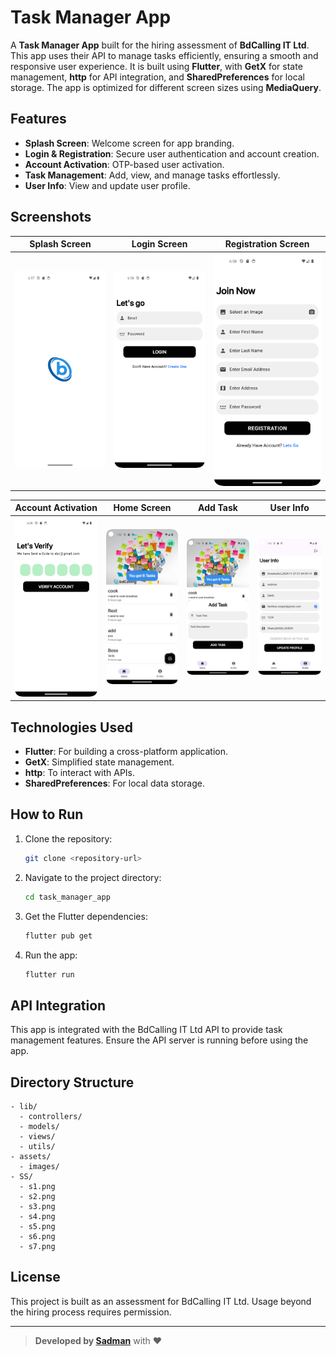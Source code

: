 
# Task Manager App

A **Task Manager App** built for the hiring assessment of **BdCalling IT Ltd**. This app uses their API to manage tasks efficiently, ensuring a smooth and responsive user experience. It is built using **Flutter**, with **GetX** for state management, **http** for API integration, and **SharedPreferences** for local storage. The app is optimized for different screen sizes using **MediaQuery**.

## Features
- **Splash Screen**: Welcome screen for app branding.
- **Login & Registration**: Secure user authentication and account creation.
- **Account Activation**: OTP-based user activation.
- **Task Management**: Add, view, and manage tasks effortlessly.
- **User Info**: View and update user profile.

## Screenshots
| Splash Screen | Login Screen | Registration Screen |
|---------------|--------------|---------------------|
| ![Splash](SS/s1.png) | ![Login](SS/s2.png) | ![Register](SS/s3.png) |

| Account Activation | Home Screen | Add Task | User Info |
|---------------------|-------------|----------|-----------|
| ![Activate](SS/s4.png) | ![Home](SS/s5.png) | ![Add Task](SS/s6.png) | ![User Info](SS/s7.png) |

## Technologies Used
- **Flutter**: For building a cross-platform application.
- **GetX**: Simplified state management.
- **http**: To interact with APIs.
- **SharedPreferences**: For local data storage.

## How to Run
1. Clone the repository:
   ```bash
   git clone <repository-url>
   ```
2. Navigate to the project directory:
   ```bash
   cd task_manager_app
   ```
3. Get the Flutter dependencies:
   ```bash
   flutter pub get
   ```
4. Run the app:
   ```bash
   flutter run
   ```

## API Integration
This app is integrated with the BdCalling IT Ltd API to provide task management features. Ensure the API server is running before using the app.

## Directory Structure
```
- lib/
  - controllers/
  - models/
  - views/
  - utils/
- assets/
  - images/
- SS/
  - s1.png
  - s2.png
  - s3.png
  - s4.png
  - s5.png
  - s6.png
  - s7.png
```

## License
This project is built as an assessment for BdCalling IT Ltd. Usage beyond the hiring process requires permission.

---

> **Developed by [Sadman](https://github.com/Sadman)** with ❤️
